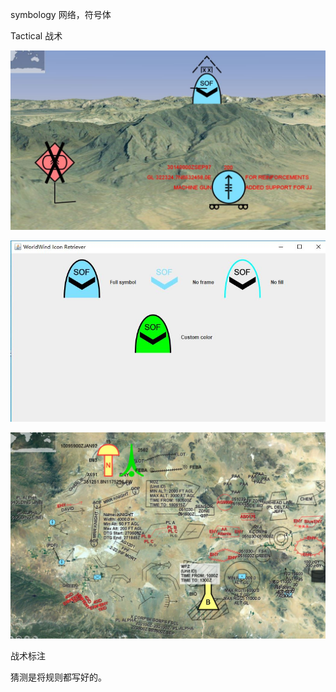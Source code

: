 
symbology 网络，符号体

Tactical 战术

![](./DeclutterTacticalSymbols.JPG)

![](./IconRetrieverUsage.JPG)

![](./TacticalGraphics.JPG)

战术标注

猜测是将规则都写好的。

